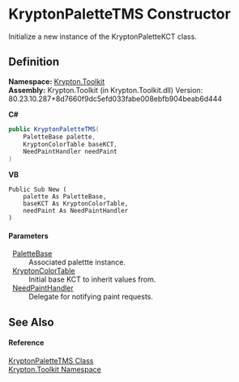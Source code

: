 # KryptonPaletteTMS Constructor


Initialize a new instance of the KryptonPaletteKCT class.



## Definition
**Namespace:** <a href="79d2eac2-21f4-54ff-7552-b20c33c30600.md">Krypton.Toolkit</a>  
**Assembly:** Krypton.Toolkit (in Krypton.Toolkit.dll) Version: 80.23.10.287+8d7660f9dc5efd033fabe008ebfb904beab6d444

**C#**
``` C#
public KryptonPaletteTMS(
	PaletteBase palette,
	KryptonColorTable baseKCT,
	NeedPaintHandler needPaint
)
```
**VB**
``` VB
Public Sub New ( 
	palette As PaletteBase,
	baseKCT As KryptonColorTable,
	needPaint As NeedPaintHandler
)
```



#### Parameters
<dl><dt>  <a href="6da77fa5-1590-4646-f2ea-70002c922aee.md">PaletteBase</a></dt><dd>Associated palettte instance.</dd><dt>  <a href="dea02866-c4bb-a4a9-94c0-3c39ed614761.md">KryptonColorTable</a></dt><dd>Initial base KCT to inherit values from.</dd><dt>  <a href="33f685bd-f838-7c82-3e84-2827dccd141e.md">NeedPaintHandler</a></dt><dd>Delegate for notifying paint requests.</dd></dl>

## See Also


#### Reference
<a href="b35495cc-9820-fc11-3348-309e092fa017.md">KryptonPaletteTMS Class</a>  
<a href="79d2eac2-21f4-54ff-7552-b20c33c30600.md">Krypton.Toolkit Namespace</a>  
